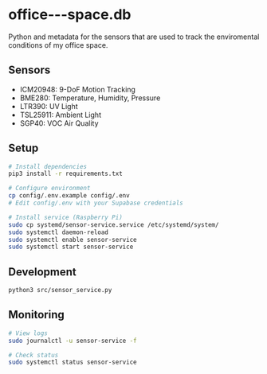 # office---space.db

Python and metadata for the sensors that are used to track the enviromental conditions of my office space.

## Sensors
- ICM20948: 9-DoF Motion Tracking
- BME280: Temperature, Humidity, Pressure
- LTR390: UV Light
- TSL25911: Ambient Light
- SGP40: VOC Air Quality

## Setup
```bash
# Install dependencies
pip3 install -r requirements.txt

# Configure environment
cp config/.env.example config/.env
# Edit config/.env with your Supabase credentials

# Install service (Raspberry Pi)
sudo cp systemd/sensor-service.service /etc/systemd/system/
sudo systemctl daemon-reload
sudo systemctl enable sensor-service
sudo systemctl start sensor-service
```

## Development
```bash
python3 src/sensor_service.py
```

## Monitoring
```bash
# View logs
sudo journalctl -u sensor-service -f

# Check status
sudo systemctl status sensor-service
```